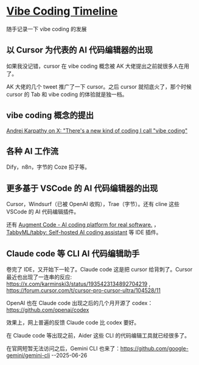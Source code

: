 # [Vibe Coding Timeline](https://github.com/VandeeFeng/gitmemo/issues/62)

随手记录一下 vibe coding 的发展

## 以 Cursor 为代表的 AI 代码编辑器的出现
如果我没记错，cursor 在 vibe coding 概念被 AK 大佬提出之前就很多人在用了。

AK 大佬的几个 tweet 推广了一下 cursor。之后 cursor 就彻底火了，那个时候 cursor 的 Tab 和 vibe coding 的体验就是独一档。

## vibe coding 概念的提出
[Andrej Karpathy on X: "There's a new kind of coding I call "vibe coding"](https://x.com/karpathy/status/1886192184808149383)

## 各种 AI 工作流
Dify，n8n，字节的 Coze 扣子等。

## 更多基于 VSCode 的 AI 代码编辑器的出现
Cursor，Windsurf（已被 OpenAI 收购），Trae（字节）。还有 cline 这些 VSCode 的 AI 代码编辑插件。

还有 [Augment Code - AI coding platform for real software.](https://www.augmentcode.com/) ，[TabbyML/tabby: Self-hosted AI coding assistant](https://github.com/TabbyML/tabby) 等 IDE 插件。

## Claude code 等 CLI AI 代码编辑助手
卷完了 IDE，又开始下一轮了。Claude code 这是把 cursor 给背刺了。Cursor 最近也出现了一连串的反应: https://x.com/karminski3/status/1935423134892704219 , https://forum.cursor.com/t/cursor-pro-cursor-ultra/104528/11

OpenAI 也在 Claude code 出现之后的几个月开源了 codex：https://github.com/openai/codex

效果上，网上普遍的反馈 Claude code 比 codex 要好。

在 Claude code 等出现之前，Aider 这些 CLI 的代码编辑工具就已经很多了。

在官网短暂无法访问之后，Gemini CLI 也来了：https://github.com/google-gemini/gemini-cli  --2025-06-26


